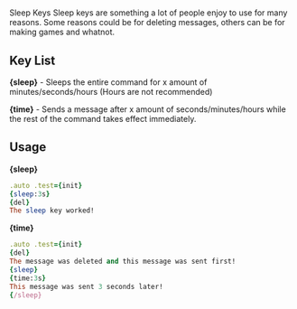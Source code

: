 #
Sleep Keys
Sleep keys are something a lot of people enjoy to use for many reasons. Some reasons could be for deleting messages, others can be for making games and whatnot.

## Key List
**{sleep}** - Sleeps the entire command for x amount of minutes/seconds/hours (Hours are not recommended)

**{time}** - Sends a message after x amount of seconds/minutes/hours while the rest of the command takes effect immediately.

## Usage
**{sleep}**
```ruby
.auto .test={init}
{sleep:3s}
{del}
The sleep key worked!
```

**{time}**
```ruby
.auto .test={init}
{del}
The message was deleted and this message was sent first!
{sleep}
{time:3s}
This message was sent 3 seconds later!
{/sleep}
```